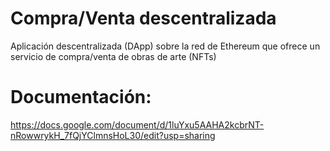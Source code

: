 # Compra/Venta descentralizada
Aplicación descentralizada (DApp) sobre la red de Ethereum que ofrece un servicio de compra/venta de obras de arte (NFTs)

# Documentación: 
https://docs.google.com/document/d/1luYxu5AAHA2kcbrNT-nRowwrykH_7fQjYClmnsHoL30/edit?usp=sharing